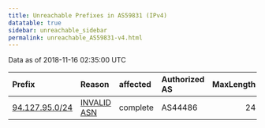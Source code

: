 ```yaml
---
title: Unreachable Prefixes in AS59831 (IPv4)
datatable: true
sidebar: unreachable_sidebar
permalink: unreachable_AS59831-v4.html
---
```


Data as of 2018-11-16 02:35:00 UTC


<div class="datatable-begin"></div>

| Prefix                                                 | Reason                                                                                                | affected   | Authorized AS   |   MaxLength | Anchor                                         |   unreachable /24s |
|:-------------------------------------------------------|:------------------------------------------------------------------------------------------------------|:-----------|:----------------|------------:|:-----------------------------------------------|-------------------:|
| [94.127.95.0/24](https://stat.ripe.net/94.127.95.0/24) | [INVALID ASN](https://rpki-validator.ripe.net/announcement-preview?asn=AS59831&prefix=94.127.95.0/24) | complete   | AS44486         |          24 | [RIPE](unreachable_RIPE_NCC_RPKI_Root-v4.html) |                  1 |

<div class="datatable-end"></div>